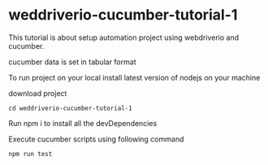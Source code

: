 # weddriverio-cucumber-tutorial-1

This tutorial is about setup automation project using webdriverio and cucumber.

cucumber data is set in tabular format

To run project on your local install latest version of nodejs on your machine

download project

`cd weddriverio-cucumber-tutorial-1`

Run npm i to install all the devDependencies

Execute cucumber scripts using following command

`npm run test`

